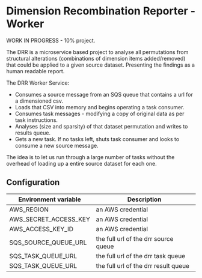 
# Dimension Recombination Reporter - Worker

WORK IN PROGRESS - 10% project.

The DRR is a microservice based project to analyse all permutations from structural alterations (combinations of dimension items added/removed)
that could be applied to a given source dataset. Presenting the findings as a human readable report.


The DRR Worker Service:

* Consumes a source message from an SQS queue that contains a url for a dimensioned csv.
* Loads that CSV into memory and begins operating a task consumer.
* Consumes task messages - modifying a copy of original data as per task instructions.
* Analyses (size and sparsity) of that dataset permutation and writes to results queue.
* Gets a new task. If no tasks left, shuts task consumer and looks to consume a new source message.

The idea is to let us run through a large number of tasks without the overhead of loading up a entire source dataset for each one.

## Configuration

| Environment variable        |  Description
| --------------------------- |  -----------
| AWS_REGION                  | an AWS credential
| AWS_SECRET_ACCESS_KEY       | an AWS credential
| AWS_ACCESS_KEY_ID           | an AWS credential
| SQS_SOURCE_QUEUE_URL        | the full url of the drr source queue
| SQS_TASK_QUEUE_URL          | the full url of the drr task queue
| SQS_TASK_QUEUE_URL          | the full url of the drr result queue